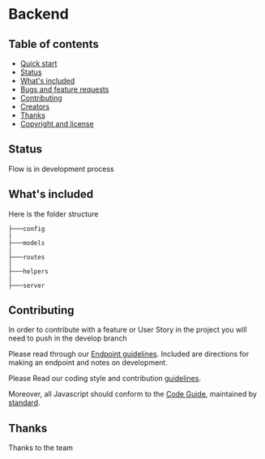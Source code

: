 
# Backend


## Table of contents

- [Quick start](#quick-start)
- [Status](#status)
- [What's included](#whats-included)
- [Bugs and feature requests](#bugs-and-feature-requests)
- [Contributing](#contributing)
- [Creators](#creators)
- [Thanks](#thanks)
- [Copyright and license](#copyright-and-license)


## Status

Flow is in development process

## What's included

Here is the folder structure

```text
├───config
|
├───models
|
├───routes
│ 
├───helpers
|
├───server
```
## Contributing

In order to contribute with a feature or User Story in the project you will need to push in the develop branch

Please read through our [Endpoint guidelines](https://github.com/The-Odd-Ones/BackEnd/blob/develop/endpoint.md). Included are directions for making an endpoint and notes on development.

Please Read our coding style and contribution [guidelines](https://github.com/The-Odd-Ones/BackEnd/blob/develop/Guidelines.md).

Moreover, all Javascript should conform to the [Code Guide](), maintained by [standard](https://github.com/standard/standard).

## Thanks

Thanks to the team

